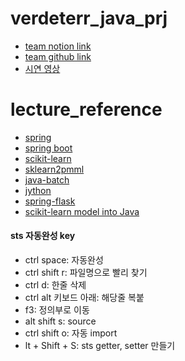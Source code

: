 # verdeterr_java_prj
- [team notion link](https://www.notion.so/792f10ceb8e34ad798ada7e757f10bb8)
- [team github link](https://github.com/gonekng/VerDeTerr.git)
- [시연 영상](https://www.youtube.com/watch?v=yGaFgthraUQ)

# lecture_reference
- [spring](https://kimvampa.tistory.com/183?category=843151)
- [spring boot](https://congsong.tistory.com/16?category=749196)
- [scikit-learn](https://runebook.dev/ko/docs/scikit_learn/modules/model_evaluation)
- [sklearn2pmml](https://github.com/jpmml/sklearn2pmml)
- [java-batch](https://m.blog.naver.com/nuberus/221538905885)
- [jython](https://binshuuuu.tistory.com/289)
- [spring-flask](https://yanoo.tistory.com/m/14)
- [scikit-learn model into Java](https://medium.com/analytics-vidhya/using-scikit-learn-model-into-java-app-96d776b84c44)


#### sts 자동완성 key
- ctrl space: 자동완성
- ctrl shift r: 파일명으로 빨리 찾기 
- ctrl d: 한줄 삭제
- ctrl alt 키보드 아래: 해당줄 복붙
- f3: 정의부로 이동
- alt shift s: source
- ctrl shift o: 자동 import
- lt + Shift + S: sts getter, setter 만들기

